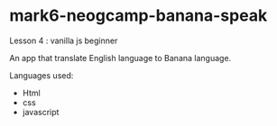 # mark6-neogcamp-banana-speak

Lesson 4 : vanilla js beginner

An app that translate English language to Banana language.

Languages used:

- Html
- css
- javascript
